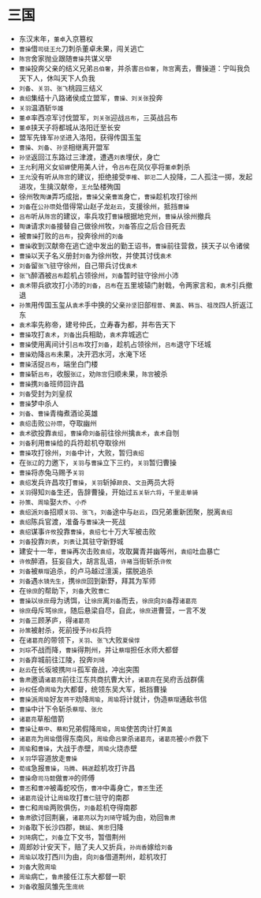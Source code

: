 # 三国

- 东汉末年，`董卓`入京篡权
- `曹操`借`司徒王允`刀刺杀董卓未果，闯关逃亡
- `陈宫`舍家抛业跟随`曹操`共谋义举
- `曹操`投奔父亲的结义兄弟`吕伯奢`，并杀害`吕伯奢`，`陈宫`离去，曹操道：宁叫我负天下人，休叫天下人负我
- `刘备`、`关羽`、`张飞`桃园三结义
- `袁绍`集结十八路诸侯成立盟军，`曹操、刘关张`投奔
- `关羽`温酒斩`华雄`
- `董卓`率西凉军讨伐盟军，`刘关张`迎战`吕布`，三英战吕布
- `董卓`挟天子将都城从洛阳迁至长安
- 盟军先锋军`孙坚`进入洛阳，获得传国玉玺
- `曹操`、`刘备`、`孙坚`相继离开盟军
- `孙坚`返回江东路过三津渡，遭遇`刘表`埋伏，身亡
- `王允`利用义女`貂蝉`使用美人计，令`吕布`在凤仪亭将`董卓`刺杀
- `王允`没有听从`陈宫`的建议，拒绝接受`李榷`、`郭汜`二人投降，二人孤注一掷，发起进攻，生擒汉献帝，`王允`坠楼殉国
- 徐州牧`陶谦`弄巧成拙，`曹操`父亲`曹嵩`身亡，`曹操`趁机攻打徐州
- `刘备`在`公孙瓒`处借得常山赵子龙`赵云`，支援徐州，抵挡`曹操`
- `吕布`听从`陈宫`的建议，率兵攻打`曹操`根据地兖州，`曹操`从徐州撤兵
- `陶谦`请求`刘备`接替自己做徐州牧，`刘备`答应之后合目死去
- 被`曹操`打败的`吕布`，投奔徐州的`刘备`
- `曹操`收到汉献帝在逃亡途中发出的勤王诏书，`曹操`前往营救，挟天子以令诸侯
- `曹操`以天子名义册封`刘备`为徐州牧，并使其讨伐`袁术`
- `刘备`留`张飞`驻守徐州，自己带兵讨伐`袁术`
- `张飞`醉酒被`吕布`趁机占领徐州，`刘备`暂时驻守徐州小沛
- `袁术`带兵欲攻打小沛的`刘备`，`吕布`在五里坡辕门射戟，令两家言和，`袁术`引兵撤退
- `孙策`用传国玉玺从`袁术`手中换的父亲`孙坚`旧部`程普`、`黄盖`、`韩当`、`祖茂`四人折返江东
- `袁术`率先称帝，建号仲氏，立寿春为都，并布告天下
- `曹操`攻打`袁术`，`刘备`出兵相助，`袁术`弃城逃亡
- `曹操`使用离间计引`吕布`攻打`刘备`，趁机占领徐州，`吕布`退守下坯城
- `曹操`劝降`吕布`未果，决开泗水河，水淹下坯
- `曹操`活捉`吕布`，端坐白门楼
- `曹操`斩`吕布`，收服`张辽`，劝`陈宫`归顺未果，`陈宫`被杀
- `曹操`携`刘备`班师回许昌
- `刘备`受封为刘皇叔
- `曹操`梦中杀人
- `刘备`、`曹操`青梅煮酒论英雄
- `袁绍`击败`公孙瓒`，夺取幽州
- `袁术`欲投靠`袁绍`，`曹操`命`刘备`前往徐州擒`袁术`，`袁术`自刎
- `刘备`利用`曹操`给的兵符趁机夺取徐州
- `曹操`攻打徐州，`刘备`中计，大败，暂归`袁绍`
- 在`张辽`的力邀下，`关羽`与`曹操`立下三约，`关羽`暂归曹操
- `曹操`将赤兔马赐予`关羽`
- `袁绍`发兵许昌攻打`曹操`，`关羽`斩掉`颜良`、`文丑`两员大将
- `关羽`得知`刘备`生还，告辞曹操，开始过`五关斩六将`，`千里走单骑`
- `孙策`、`周瑜`娶`大乔`、`小乔`
- `袁绍`派`刘备`招顺`关羽`、`张飞`，`刘备`途中与`赵云`，四兄弟重新团聚，脱离`袁绍`
- `袁绍`陈兵官渡，准备与`曹操`决一死战
- `袁绍`谋事`许攸`投靠`曹操`，`袁绍`七十万大军被击败
- `刘备`投靠`刘表`，`刘表`让其驻守新野城
- 建安十一年，`曹操`再次击败`袁绍`，攻取冀青并幽等州，`袁绍`吐血暴亡
- `许攸`醉酒，狂妄自大，胡言乱语，`许褚`当街斩杀`许攸`
- `刘备`被`蔡瑁`追杀，的卢马越过澶溪，摆脱追杀
- `刘备`遇`水镜先生`，携`徐庶`回到新野，拜其为军师
- 在`徐庶`的帮助下，`刘备`大败`曹仁`
- `曹操`以`徐庶`母为诱饵，让`徐庶`离`刘备`而去，`徐庶`向`刘备`荐`诸葛亮`
- `徐庶`母斥骂`徐庶`，随后悬梁自尽，自此，`徐庶`进曹营，一言不发
- `刘备`三顾茅庐，得`诸葛亮`
- `孙策`被射杀，死前授予`孙权`兵符
- 在`诸葛亮`的带领下，`关羽`、`张飞`大败`夏侯惇`
- `刘琮`不战而降，`曹操`得荆州，并让`蔡瑁`担任水师大都督
- `刘备`弃城前往江陵，投奔`刘琦`
- `赵云`在长坂坡携`阿斗`孤军奋战，冲出突围
- `鲁肃`邀请`诸葛亮`前往江东共商抗曹大计，`诸葛亮`在吴府舌战群儒
- `孙权`任命`周瑜`为大都督，统领东吴大军，抵挡曹操
- `曹操`派`周瑜`好友`蒋干`劝降`周瑜`，`周瑜`将计就计，伪造`蔡瑁`通敌书信
- `曹操`中计下令斩杀`蔡瑁`、`张允`
- `诸葛亮`草船借箭
- `曹操`让`蔡中`、`蔡和`兄弟假降`周瑜`，`周瑜`使苦肉计打`黄盖`
- `诸葛亮`为`周瑜`借得东南风，`周瑜`命`吕蒙`杀`诸葛亮`，`诸葛亮`被`小乔`救下
- `周瑜`和`曹操`，大战于赤壁，`周瑜`火烧赤壁
- `关羽`华容道放走`曹操`
- `荀彧`急报`曹操`，`马腾`、`韩遂`趁机攻打许昌
- `曹操`命`司马懿`做`曹冲`的师傅
- `曹丕`和`曹冲`被毒蛇咬伤，`曹冲`中毒身亡，`曹丕`生还
- `诸葛亮`设计让`周瑜`攻打`曹仁`驻守的南郡
- `曹仁`和`周瑜`两败俱伤，`刘备`趁机夺得南郡
- `鲁肃`欲讨回荆襄，`诸葛亮`以为`刘琦`守城为由，劝回`鲁肃`
- `刘备`取下长沙四郡，`魏延`、`黄忠`归降
- `刘琦`病亡，`刘备`立下文书，暂借荆州
- 周郎妙计安天下，赔了夫人又折兵，`孙尚香`嫁给`刘备`
- `周瑜`以攻打西川为由，向`刘备`借道荆州，趁机攻打
- `刘备`大败`周瑜`
- `周瑜`病亡，`鲁肃`接任江东大都督一职
- `刘备`收服凤雏先生`庞统`